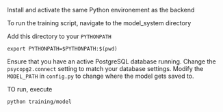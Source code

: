 Install and activate the same Python environement as the backend

To run the training script, navigate to the model_system directory

Add this directory to your `PYTHONPATH`
```
export PYTHONPATH=$PYTHONPATH:$(pwd)
```

Ensure that you have an active PostgreSQL database running. Change the `psycopg2.connect` setting to match your database settings. Modify the `MODEL_PATH` in `config.py` to change where the model gets saved to.

TO run, execute
```
python training/model
```